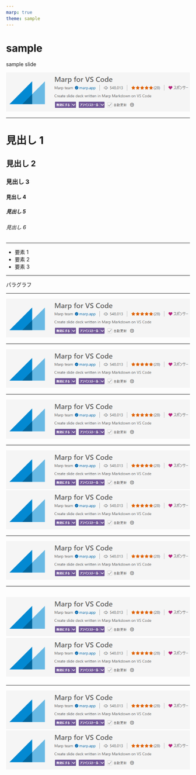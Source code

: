```yaml
---
marp: true
theme: sample
---
```


# sample

sample slide

![bg right 100%](./assets/sample.png)

---

<!--
class: heading
-->

# 見出し 1

## 見出し 2

### 見出し 3

#### 見出し 4

##### 見出し 5

###### 見出し 6

---

<!--
class: lists
-->

- 要素 1
- 要素 2
- 要素 3

---

<!--
class: paragraph
-->

パラグラフ

---

<!-- bgで画像を背景に設定し、fitで画像のサイズを自動調整 -->

![bg fit](./assets/sample.png)

---

<!-- rightで右寄せ -->

![bg right](./assets/sample.png)

---

<!-- leftで左寄せ -->

![bg left](./assets/sample.png)

---

<!-- 画像を縦に並べる -->

![bg fit vertical right](./assets/sample.png)
![bg fit vertical right](./assets/sample.png)

---

<!-- 画像のサイズを%で指定。透明度も設定 -->

![bg 40% opacity:.3](./assets/sample.png)

---

<!-- 画像を横に2枚並べたい時 -->

## ![bg fit horizontal ](./assets/sample.png) ![bg fit horizontal ](./assets/sample.png)

---

<!-- 画像を横に2枚並べたい時 -->

![](./assets/sample.png) ![](./assets/sample.png)
